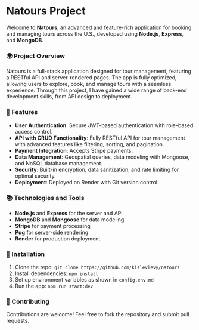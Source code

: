 # Natours Project

Welcome to **Natours**, an advanced and feature-rich application for booking and managing tours across the U.S., developed using **Node.js**, **Express**, and **MongoDB**.

### 🌍 Project Overview

Natours is a full-stack application designed for tour management, featuring a RESTful API and server-rendered pages. The app is fully optimized, allowing users to explore, book, and manage tours with a seamless experience. Through this project, I have gained a wide range of back-end development skills, from API design to deployment.

### 🚀 Features

- **User Authentication**: Secure JWT-based authentication with role-based access control.
- **API with CRUD Functionality**: Fully RESTful API for tour management with advanced features like filtering, sorting, and pagination.
- **Payment Integration**: Accepts Stripe payments.
- **Data Management**: Geospatial queries, data modeling with Mongoose, and NoSQL database management.
- **Security**: Built-in encryption, data sanitization, and rate limiting for optimal security.
- **Deployment**: Deployed on Render with Git version control.

### 📚 Technologies and Tools

- **Node.js** and **Express** for the server and API
- **MongoDB** and **Mongoose** for data modeling
- **Stripe** for payment processing
- **Pug** for server-side rendering
- **Render** for production deployment

### 📜 Installation

1. Clone the repo: `git clone https://github.com/kislevlevy/natours`
2. Install dependencies: `npm install`
3. Set up environment variables as shown in `config.env.md`
4. Run the app: `npm run start:dev`

### 🤝 Contributing

Contributions are welcome! Feel free to fork the repository and submit pull requests.
